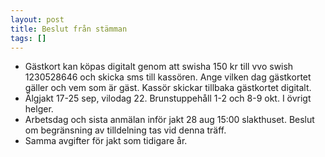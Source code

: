 ```yaml
---
layout: post
title: Beslut från stämman
tags: []
---
```


- Gästkort kan köpas digitalt genom att swisha 150 kr till vvo swish 1230528646 och skicka sms till kassören. Ange vilken dag gästkortet gäller och vem som är gäst. Kassör skickar tillbaka gästkortet digitalt.
- Älgjakt 17-25 sep, vilodag 22. Brunstuppehåll 1-2 och 8-9 okt. I övrigt helger.
- Arbetsdag och sista anmälan inför jakt 28 aug 15:00 slakthuset. Beslut om begränsning av tilldelning tas vid denna träff.
- Samma avgifter för jakt som tidigare år.
